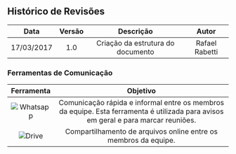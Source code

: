 ## Histórico de Revisões

| Data | Versão | Descrição | Autor |
|:----:|:------:|:---------:|:-----:|
|17/03/2017|1.0|Criação da estrutura do documento|Rafael Rabetti|

### Ferramentas de Comunicação

|**Ferramenta**|**Objetivo**|
|:------------:|:----------:|
|![Whatsapp](http://i.imgur.com/isKpHKx.png?1)| Comunicação rápida e informal entre os membros da equipe. Esta ferramenta é utilizada para avisos em geral e para marcar reuniões.|
|![Drive](http://i.imgur.com/iGIZ6o3.png)| Compartilhamento de arquivos online entre os membros da equipe.|